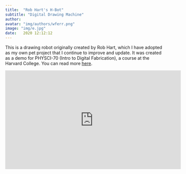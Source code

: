 ```yaml
---
title:  "Rob Hart's H-Bot"
subtitle: "Digital Drawing Machine"
author:  
avatar: "img/authors/wferr.png"
image: "img/e.jpg"
date:   2020 12:12:12
---
```


This is a drawing robot originally created by Rob Hart, which I have adopted as my own pet project that I continue to improve and update. It was created as a demo for PHYSCI-70 (Intro to Digital Fabrication), a course at the Harvard College. You can read more [here](https://kem406.github.io/hbot/).

<iframe src="https://www.youtube.com/embed/vSqIZIaWzNs"
    width="560"
    height="315"
    frameborder="0"
    allowfullscreen>
</iframe>
